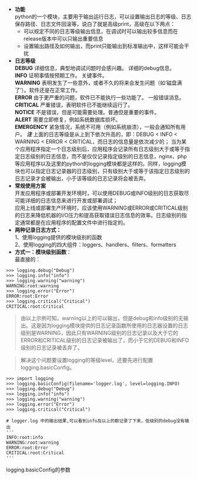 - **功能**   
python的一个模块，主要用于输出运行日志，可以设置输出日志的等级、日志保存路径、日志文件回滚等，说白了就是高级print，高级在以下两点：
  - 可以规定不同的日志等级输出信息，在调试时可以输出较多信息而在release版本中可以只输出重要信息
  - 设置输出路径及如何输出，而print只能输出到标准输出中，这样可能会干扰
- **日志等级**  
**DEBUG**	详细信息，典型地调试问题时会感兴趣。 详细的debug信息。  
**INFO**	证明事情按预期工作。 关键事件。  
**WARNING**	表明发生了一些意外，或者不久的将来会发生问题（如‘磁盘满了’）。软件还是在正常工作。  
**ERROR**	由于更严重的问题，软件已不能执行一些功能了。 一般错误消息。  
**CRITICAL**	严重错误，表明软件已不能继续运行了。  
**NOTICE**	不是错误，但是可能需要处理。普通但是重要的事件。  
**ALERT**	需要立即修复，例如系统数据库损坏。  
**EMERGENCY**	紧急情况，系统不可用（例如系统崩溃），一般会通知所有用户。
***注***
上面的日志等级是从上到下依次升高的，即：DEBUG < INFO < WARNING < ERROR < CRITICAL，而日志的信息量是依次减少的；
当为某个应用程序指定一个日志级别后，应用程序会记录所有日志级别大于或等于指定日志级别的日志信息，而不是仅仅记录指定级别的日志信息，nginx、php等应用程序以及这里的python的logging模块都是这样的。同样，logging模块也可以指定日志记录器的日志级别，只有级别大于或等于该指定日志级别的日志记录才会被输出，小于该等级的日志记录将会被丢弃。
- **常规使用方案**  
开发应用程序或部署开发环境时，可以使用DEBUG或INFO级别的日志获取尽可能详细的日志信息来进行开发或部署调试；  
应用上线或部署生产环境时，应该使用WARNING或ERROR或CRITICAL级别的日志来降低机器的I/O压力和提高获取错误日志信息的效率。日志级别的指定通常都是在应用程序的配置文件中进行指定的。
- **两种记录日志方式：**  
1、使用logging提供的模块级别的函数  
2、使用logging的四大组件：loggers、handlers、filters、formatters
- **方式一：模块级别函数**：  
最直接的：
```
>>> logging.debug("Debug")
>>> logging.info("info")
>>> logging.warning("warning")
WARNING:root:warning
>>> logging.error("Error")
ERROR:root:Error
>>> logging.critical("Critical")
CRITICAL:root:Critical
```
> 由以上示例可知，warning以上的可以输出，但是debug和info级别的无输出。这是因为logging模块提供的日志记录函数所使用的日志器设置的日志级别是WARNING，因此只有WARNING级别的日志记录以及大于它的ERROR和CRITICAL级别的日志记录被输出了，而小于它的DEBUG和INFO级别的日志记录被丢弃了。 

> 解决这个问题要设置logging的等级level，还要先进行配置logging.basicConfig。

```
>>> import logging
>>> logging.basicConfig(filename='logger.log', level=logging.INFO)
>>> logging.debug("Debug")
>>> logging.info("info")
>>> logging.warning("warning")
>>> logging.error("Error")
>>> logging.critical("Critical")

# logger.log 中的输出结果,可以看到info及以上的都记录了下来，低级别的debug没有输出
'''
INFO:root:info
WARNING:root:warning
ERROR:root:Error
CRITICAL:root:Critical
'''
```

logging.basicConfig的参数
